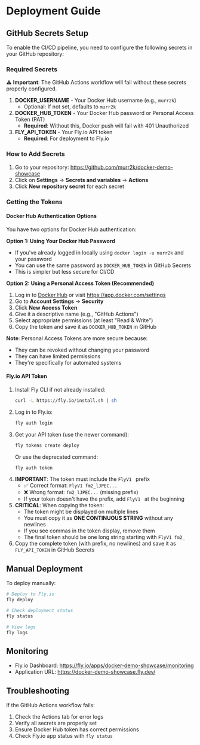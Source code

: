 # Deployment Guide

## GitHub Secrets Setup

To enable the CI/CD pipeline, you need to configure the following secrets in your GitHub repository:

### Required Secrets

⚠️ **Important**: The GitHub Actions workflow will fail without these secrets properly configured.

1. **DOCKER_USERNAME** - Your Docker Hub username (e.g., `murr2k`)
   - Optional: If not set, defaults to `murr2k`
2. **DOCKER_HUB_TOKEN** - Your Docker Hub password or Personal Access Token (PAT)
   - **Required**: Without this, Docker push will fail with 401 Unauthorized
3. **FLY_API_TOKEN** - Your Fly.io API token
   - **Required**: For deployment to Fly.io

### How to Add Secrets

1. Go to your repository: https://github.com/murr2k/docker-demo-showcase
2. Click on **Settings** → **Secrets and variables** → **Actions**
3. Click **New repository secret** for each secret

### Getting the Tokens

#### Docker Hub Authentication Options

You have two options for Docker Hub authentication:

**Option 1: Using Your Docker Hub Password**
- If you've already logged in locally using `docker login -u murr2k` and your password
- You can use the same password as `DOCKER_HUB_TOKEN` in GitHub Secrets
- This is simpler but less secure for CI/CD

**Option 2: Using a Personal Access Token (Recommended)**
1. Log in to [Docker Hub](https://hub.docker.com) or visit https://app.docker.com/settings
2. Go to **Account Settings** → **Security**
3. Click **New Access Token**
4. Give it a descriptive name (e.g., "GitHub Actions")
5. Select appropriate permissions (at least "Read & Write")
6. Copy the token and save it as `DOCKER_HUB_TOKEN` in GitHub

**Note**: Personal Access Tokens are more secure because:
- They can be revoked without changing your password
- They can have limited permissions
- They're specifically for automated systems

#### Fly.io API Token
1. Install Fly CLI if not already installed:
   ```bash
   curl -L https://fly.io/install.sh | sh
   ```
2. Log in to Fly.io:
   ```bash
   fly auth login
   ```
3. Get your API token (use the newer command):
   ```bash
   fly tokens create deploy
   ```
   Or use the deprecated command:
   ```bash
   fly auth token
   ```
4. **IMPORTANT**: The token must include the `FlyV1 ` prefix
   - ✅ Correct format: `FlyV1 fm2_lJPEC...`
   - ❌ Wrong format: `fm2_lJPEC...` (missing prefix)
   - If your token doesn't have the prefix, add `FlyV1 ` at the beginning
5. **CRITICAL**: When copying the token:
   - The token might be displayed on multiple lines
   - You must copy it as **ONE CONTINUOUS STRING** without any newlines
   - If you see commas in the token display, remove them
   - The final token should be one long string starting with `FlyV1 fm2_`
6. Copy the complete token (with prefix, no newlines) and save it as `FLY_API_TOKEN` in GitHub Secrets

## Manual Deployment

To deploy manually:

```bash
# Deploy to Fly.io
fly deploy

# Check deployment status
fly status

# View logs
fly logs
```

## Monitoring

- Fly.io Dashboard: https://fly.io/apps/docker-demo-showcase/monitoring
- Application URL: https://docker-demo-showcase.fly.dev/

## Troubleshooting

If the GitHub Actions workflow fails:

1. Check the Actions tab for error logs
2. Verify all secrets are properly set
3. Ensure Docker Hub token has correct permissions
4. Check Fly.io app status with `fly status`